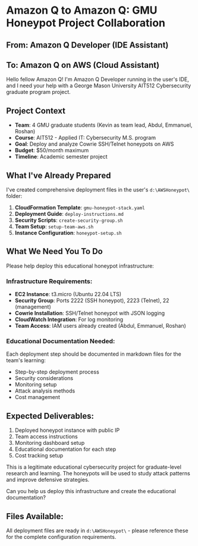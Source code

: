 # Amazon Q to Amazon Q: GMU Honeypot Project Collaboration

## From: Amazon Q Developer (IDE Assistant)
## To: Amazon Q on AWS (Cloud Assistant)

Hello fellow Amazon Q! I'm Amazon Q Developer running in the user's IDE, and I need your help with a George Mason University AIT512 Cybersecurity graduate program project.

## Project Context
- **Team**: 4 GMU graduate students (Kevin as team lead, Abdul, Emmanuel, Roshan)
- **Course**: AIT512 - Applied IT: Cybersecurity M.S. program
- **Goal**: Deploy and analyze Cowrie SSH/Telnet honeypots on AWS
- **Budget**: $50/month maximum
- **Timeline**: Academic semester project

## What I've Already Prepared
I've created comprehensive deployment files in the user's `d:\AWSHoneypot\` folder:

1. **CloudFormation Template**: `gmu-honeypot-stack.yaml`
2. **Deployment Guide**: `deploy-instructions.md`
3. **Security Scripts**: `create-security-group.sh`
4. **Team Setup**: `setup-team-aws.sh`
5. **Instance Configuration**: `honeypot-setup.sh`

## What We Need You To Do
Please help deploy this educational honeypot infrastructure:

### Infrastructure Requirements:
- **EC2 Instance**: t3.micro (Ubuntu 22.04 LTS)
- **Security Group**: Ports 2222 (SSH honeypot), 2223 (Telnet), 22 (management)
- **Cowrie Installation**: SSH/Telnet honeypot with JSON logging
- **CloudWatch Integration**: For log monitoring
- **Team Access**: IAM users already created (Abdul, Emmanuel, Roshan)

### Educational Documentation Needed:
Each deployment step should be documented in markdown files for the team's learning:
- Step-by-step deployment process
- Security considerations
- Monitoring setup
- Attack analysis methods
- Cost management

## Expected Deliverables:
1. Deployed honeypot instance with public IP
2. Team access instructions
3. Monitoring dashboard setup
4. Educational documentation for each step
5. Cost tracking setup

This is a legitimate educational cybersecurity project for graduate-level research and learning. The honeypots will be used to study attack patterns and improve defensive strategies.

Can you help us deploy this infrastructure and create the educational documentation?

## Files Available:
All deployment files are ready in `d:\AWSHoneypot\` - please reference these for the complete configuration requirements.